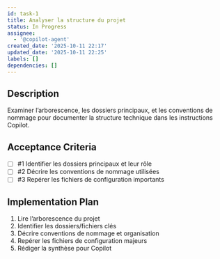 ```yaml
---
id: task-1
title: Analyser la structure du projet
status: In Progress
assignee:
  - '@copilot-agent'
created_date: '2025-10-11 22:17'
updated_date: '2025-10-11 22:25'
labels: []
dependencies: []
---
```


## Description

<!-- SECTION:DESCRIPTION:BEGIN -->
Examiner l’arborescence, les dossiers principaux, et les conventions de nommage pour documenter la structure technique dans les instructions Copilot.
<!-- SECTION:DESCRIPTION:END -->

## Acceptance Criteria
<!-- AC:BEGIN -->
- [ ] #1 Identifier les dossiers principaux et leur rôle
- [ ] #2 Décrire les conventions de nommage utilisées
- [ ] #3 Repérer les fichiers de configuration importants
<!-- AC:END -->

## Implementation Plan

<!-- SECTION:PLAN:BEGIN -->
1. Lire l’arborescence du projet
2. Identifier les dossiers/fichiers clés
3. Décrire conventions de nommage et organisation
4. Repérer les fichiers de configuration majeurs
5. Rédiger la synthèse pour Copilot
<!-- SECTION:PLAN:END -->
